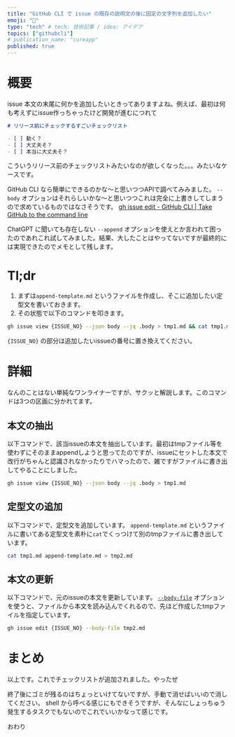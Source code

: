 ```yaml
---
title: "GitHub CLI で issue の既存の説明文の後に固定の文字列を追加したい"
emoji: "🐌"
type: "tech" # tech: 技術記事 / idea: アイデア
topics: ["githubcli"]
# publication_name: "cureapp"
published: true
---
```


# 概要
issue 本文の末尾に何かを追加したいときってありますよね。例えば、最初は何も考えずにissue作っちゃったけど開発が進むにつれて

```append-template.md
# リリース前にチェックするすごいチェックリスト

- [ ] 動く？
- [ ] 大丈夫そ？
- [ ] 本当に大丈夫そ？
```

こういうリリース前のチェックリストみたいなのが欲しくなった。。。みたいなケースです。

GitHub CLI なら簡単にできるのかな〜と思いつつAPIで調べてみみました。 `--body` オプションはそれらしいかな〜と思いつつこれは完全に上書きしてしまうので求めているものではなさそうです。
[gh issue edit - GitHub CLI | Take GitHub to the command line](https://cli.github.com/manual/gh_issue_edit)

ChatGPT に聞いても存在しない `--append` オプションを使えとか言われて困ったのであれこれ試してみました。結果、大したことはやってないですが最終的には実現できたのでメモとして残します。

# Tl;dr
1. まずは`append-template.md` というファイルを作成し、そこに追加したい定型文を書いておきます。
2. その状態で以下のコマンドを叩きます。

```bash
gh issue view {ISSUE_NO} --json body --jq .body > tmp1.md && cat tmp1.md append-template.md > tmp2.md && gh issue edit {ISSUE_NO} --body-file tmp2.md
```

`{ISSUE_NO}` の部分は追加したいissueの番号に置き換えてください。

# 詳細
なんのことはない単純なワンライナーですが、サクッと解説します。このコマンドは3つの区画に分かれてます。

## 本文の抽出
以下コマンドで、該当issueの本文を抽出しています。最初はtmpファイル等を使わずにそのままappendしようと思ってたのですが、issueにセットした本文で改行がちゃんと認識されなかったりでハマったので、雑ですがファイルに書き出してやることにしました。


```sh
gh issue view {ISSUE_NO} --json body --jq .body > tmp1.md 
```

## 定型文の追加
以下コマンドで、定型文を追加しています。
`append-template.md` というファイルに書いてある定型文を素朴に`cat`でくっつけて別のtmpファイルに書き出しています。


```sh
cat tmp1.md append-template.md > tmp2.md 
```

## 本文の更新
以下コマンドで、元のissueの本文を更新しています。
[`--body-file`](https://cli.github.com/manual/gh_issue_edit#:~:text=%2DF%2C%20%2D%2Dbody,from%20standard%20input) オプションを使うと、ファイルから本文を読み込んでくれるので、先ほど作成したtmpファイルを指定しています。

```sh
gh issue edit {ISSUE_NO} --body-file tmp2.md
```

# まとめ
以上です。これでチェックリストが追加されました。やったぜ

終了後にゴミが残るのはちょっといけてないですが、手動で消せばいいので消してください。
shell から呼べる感じにもできそうですが、そんなにしょっちゅう発生するタスクでもないのでこれでいいかなって感じです。

おわり
